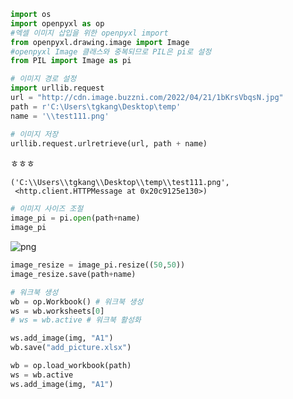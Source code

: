 ```python
import os
import openpyxl as op
#엑셀 이미지 삽입을 위한 openpyxl import
from openpyxl.drawing.image import Image
#openpyxl Image 클래스와 중복되므로 PIL은 pi로 설정
from PIL import Image as pi
```


```python
# 이미지 경로 설정
import urllib.request
url = "http://cdn.image.buzzni.com/2022/04/21/1bKrsVbqsN.jpg"
path = r'C:\Users\tgkang\Desktop\temp'
name = '\\test111.png'
```


```python
# 이미지 저장
urllib.request.urlretrieve(url, path + name)
```

ㅎㅎㅎ


    ('C:\\Users\\tgkang\\Desktop\\temp\\test111.png',
     <http.client.HTTPMessage at 0x20c9125e130>)




```python
# 이미지 사이즈 조절
image_pi = pi.open(path+name)
image_pi
```




![png](output_3_0.png)
​    




```python
image_resize = image_pi.resize((50,50))
image_resize.save(path+name)
```


```python
# 워크북 생성
wb = op.Workbook() # 워크북 생성
ws = wb.worksheets[0]
# ws = wb.active # 워크북 활성화

ws.add_image(img, "A1")
wb.save("add_picture.xlsx")
```


```python
wb = op.load_workbook(path)
ws = wb.active
ws.add_image(img, "A1")
```


```python

```

